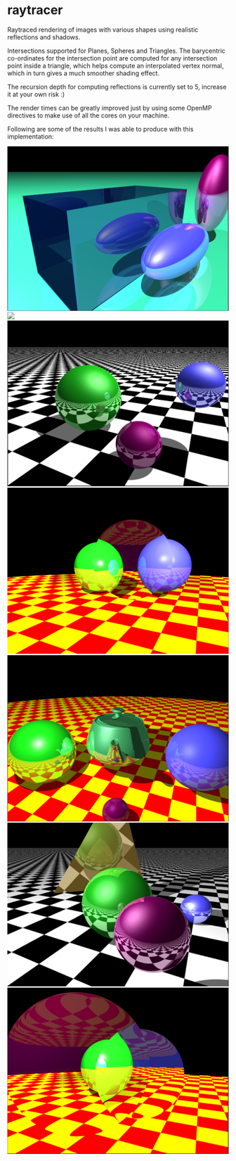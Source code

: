 # raytracer
Raytraced rendering of images with various shapes using realistic reflections and shadows.

Intersections supported for Planes, Spheres and Triangles. The barycentric co-ordinates for the intersection point are computed for any intersection point inside a triangle, which helps compute an interpolated vertex normal, which in turn gives a much smoother shading effect.

The recursion depth for computing reflections is currently set to 5, increase it at your own risk :)

The render times can be greatly improved just by using some OpenMP directives to make use of all the cores on your machine.

Following are some of the results I was able to produce with this implementation:

![](images/ellipsoids.PNG)
![](images/image.bmp)
![](images/ray_tracer.PNG)
![](images/refraction1.PNG)
![](images/teapot.PNG)
![](images/triangle.PNG)
![](images/two_spheres_refraction2.PNG)
